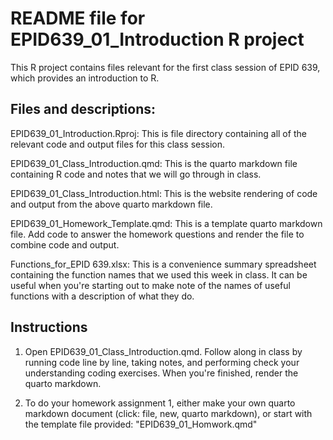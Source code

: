 # README file for EPID639_01_Introduction R project

This R project contains files relevant for the first class session of EPID 639, which provides an introduction to R.


## Files and descriptions:

EPID639_01_Introduction.Rproj: This is file directory containing all of the relevant code and output files for this class session. 

EPID639_01_Class_Introduction.qmd: This is the quarto markdown file containing R code and notes that we will go through in class. 

EPID639_01_Class_Introduction.html: This is the website rendering of code and output from the above quarto markdown file. 

EPID639_01_Homework_Template.qmd: This is a template quarto markdown file. Add code to answer the homework questions and render the file to combine code and output.

Functions_for_EPID 639.xlsx: This is a convenience summary spreadsheet containing the function names that we used this week in class. It can be useful when you're starting out to make note of the names of useful functions with a description of what they do. 


## Instructions

1. Open EPID639_01_Class_Introduction.qmd. Follow along in class by running code line by line, taking notes, and performing check your understanding coding exercises. When you're finished, render the quarto markdown.

2. To do your homework assignment 1, either make your own quarto markdown document (click: file, new, quarto markdown), or start with the template file provided: "EPID639_01_Homwork.qmd"